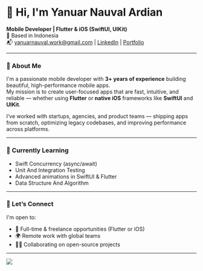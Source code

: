 # 👋 Hi, I'm Yanuar Nauval Ardian

**Mobile Developer | Flutter & iOS (SwiftUI, UIKit)**  
📍 Based in Indonesia  
📬 yanuarnauval.work@gmail.com | [LinkedIn](https://linkedin.com/in/yanuar-nauval-ardian) | [Portfolio](https://drive.google.com/file/d/10pn6ZFzCDjyLrAVRNzwGRDI2s1-00hKS/view?usp=drive_link)

---

### 🚀 About Me

I'm a passionate mobile developer with **3+ years of experience** building beautiful, high-performance mobile apps.  
My mission is to create user-focused apps that are fast, intuitive, and reliable — whether using **Flutter** or **native iOS** frameworks like **SwiftUI** and **UIKit**.

I’ve worked with startups, agencies, and product teams — shipping apps from scratch, optimizing legacy codebases, and improving performance across platforms.

---

### 🌱 Currently Learning

- Swift Concurrency (async/await)
- Unit And Integration Testing
- Advanced animations in SwiftUI & Flutter
- Data Structure And Algorithm

---

### 🤝 Let’s Connect

I'm open to:
- 💼 Full-time & freelance opportunities (Flutter or iOS)
- 🌍 Remote work with global teams
- 👨‍💻 Collaborating on open-source projects

---
![](https://github-readme-stats.vercel.app/api/top-langs/?username=yanuarnv&theme=dark&hide_border=true&include_all_commits=true&count_private=false&layout=compact)

